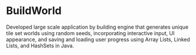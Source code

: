 # BuildWorld
Developed large scale application by building engine that generates unique tile set worlds using random seeds, incorporating interactive input, UI appearance, and saving and loading user progress using Array Lists, Linked Lists, and HashSets in Java.
